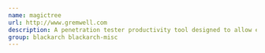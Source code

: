 ```yaml
---
name: magictree
url: http://www.gremwell.com
description: A penetration tester productivity tool designed to allow easy and straightforward data consolidation, querying, external command execution and report generation.
group: blackarch blackarch-misc
---
```


